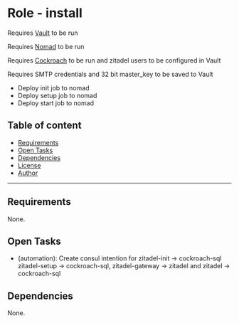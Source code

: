 # Role - install

Requires [Vault](../../vault/) to be run

Requires [Nomad](../../nomad/) to be run

Requires [Cockroach](../../cockroach) to be run and zitadel users to be configured in Vault

Requires SMTP credentials and 32 bit master_key to be saved to Vault

- Deploy init job to nomad
- Deploy setup job to nomad
- Deploy start job to nomad

## Table of content

- [Requirements](#requirements)
- [Open Tasks](#open-tasks)
- [Dependencies](#dependencies)
- [License](#license)
- [Author](#author)

---

## Requirements

None.



## Open Tasks

- (automation): Create consul intention for zitadel-init -> cockroach-sql zitadel-setup -> cockroach-sql, zitadel-gateway -> zitadel and zitadel -> cockroach-sql

## Dependencies

None.
